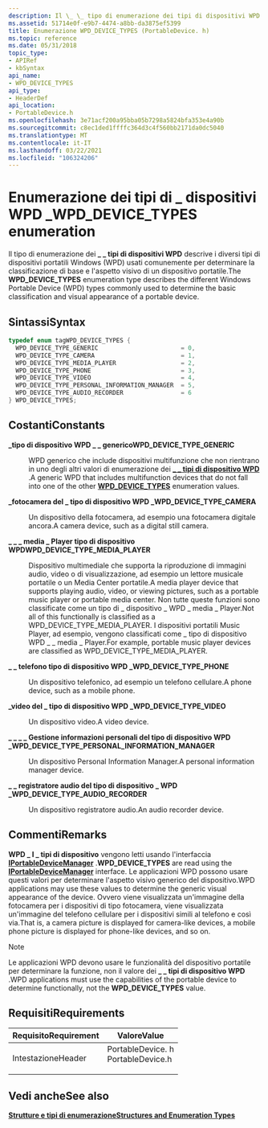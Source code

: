 ```yaml
---
description: Il \_ \_ tipo di enumerazione dei tipi di dispositivi WPD descrive i diversi tipi di dispositivi portatili Windows (WPD) usati comunemente per determinare la classificazione di base e l'aspetto visivo di un dispositivo portatile.
ms.assetid: 51714e0f-e9b7-4474-a8bb-da3875ef5399
title: Enumerazione WPD_DEVICE_TYPES (PortableDevice. h)
ms.topic: reference
ms.date: 05/31/2018
topic_type:
- APIRef
- kbSyntax
api_name:
- WPD_DEVICE_TYPES
api_type:
- HeaderDef
api_location:
- PortableDevice.h
ms.openlocfilehash: 3e71acf200a95bba05b7298a5824bfa353e4a90b
ms.sourcegitcommit: c8ec1ded1ffffc364d3c4f560bb2171da0dc5040
ms.translationtype: MT
ms.contentlocale: it-IT
ms.lasthandoff: 03/22/2021
ms.locfileid: "106324206"
---
```

# <a name="wpd_device_types-enumeration"></a><span data-ttu-id="d0158-103">Enumerazione dei tipi di \_ dispositivi WPD \_</span><span class="sxs-lookup"><span data-stu-id="d0158-103">WPD\_DEVICE\_TYPES enumeration</span></span>

<span data-ttu-id="d0158-104">Il tipo di enumerazione dei **\_ \_ tipi di dispositivi WPD** descrive i diversi tipi di dispositivi portatili Windows (WPD) usati comunemente per determinare la classificazione di base e l'aspetto visivo di un dispositivo portatile.</span><span class="sxs-lookup"><span data-stu-id="d0158-104">The **WPD\_DEVICE\_TYPES** enumeration type describes the different Windows Portable Device (WPD) types commonly used to determine the basic classification and visual appearance of a portable device.</span></span>

## <a name="syntax"></a><span data-ttu-id="d0158-105">Sintassi</span><span class="sxs-lookup"><span data-stu-id="d0158-105">Syntax</span></span>


```C++
typedef enum tagWPD_DEVICE_TYPES { 
  WPD_DEVICE_TYPE_GENERIC                       = 0,
  WPD_DEVICE_TYPE_CAMERA                        = 1,
  WPD_DEVICE_TYPE_MEDIA_PLAYER                  = 2,
  WPD_DEVICE_TYPE_PHONE                         = 3,
  WPD_DEVICE_TYPE_VIDEO                         = 4,
  WPD_DEVICE_TYPE_PERSONAL_INFORMATION_MANAGER  = 5,
  WPD_DEVICE_TYPE_AUDIO_RECORDER                = 6
} WPD_DEVICE_TYPES;
```



## <a name="constants"></a><span data-ttu-id="d0158-106">Costanti</span><span class="sxs-lookup"><span data-stu-id="d0158-106">Constants</span></span>

<dl> <dt>

<span data-ttu-id="d0158-107"><span id="WPD_DEVICE_TYPE_GENERIC"></span><span id="wpd_device_type_generic"></span>**\_tipo di dispositivo WPD \_ \_ generico**</span><span class="sxs-lookup"><span data-stu-id="d0158-107"><span id="WPD_DEVICE_TYPE_GENERIC"></span><span id="wpd_device_type_generic"></span>**WPD\_DEVICE\_TYPE\_GENERIC**</span></span>
</dt> <dd>

<span data-ttu-id="d0158-108">WPD generico che include dispositivi multifunzione che non rientrano in uno degli altri valori di enumerazione dei [**\_ \_ tipi di dispositivo WPD**](wpd-device-types.md) .</span><span class="sxs-lookup"><span data-stu-id="d0158-108">A generic WPD that includes multifunction devices that do not fall into one of the other [**WPD\_DEVICE\_TYPES**](wpd-device-types.md) enumeration values.</span></span>

</dd> <dt>

<span data-ttu-id="d0158-109"><span id="WPD_DEVICE_TYPE_CAMERA"></span><span id="wpd_device_type_camera"></span>**\_fotocamera del \_ tipo di dispositivo WPD \_**</span><span class="sxs-lookup"><span data-stu-id="d0158-109"><span id="WPD_DEVICE_TYPE_CAMERA"></span><span id="wpd_device_type_camera"></span>**WPD\_DEVICE\_TYPE\_CAMERA**</span></span>
</dt> <dd>

<span data-ttu-id="d0158-110">Un dispositivo della fotocamera, ad esempio una fotocamera digitale ancora.</span><span class="sxs-lookup"><span data-stu-id="d0158-110">A camera device, such as a digital still camera.</span></span>

</dd> <dt>

<span data-ttu-id="d0158-111"><span id="WPD_DEVICE_TYPE_MEDIA_PLAYER"></span><span id="wpd_device_type_media_player"></span>**\_ \_ \_ media \_ Player tipo di dispositivo WPD**</span><span class="sxs-lookup"><span data-stu-id="d0158-111"><span id="WPD_DEVICE_TYPE_MEDIA_PLAYER"></span><span id="wpd_device_type_media_player"></span>**WPD\_DEVICE\_TYPE\_MEDIA\_PLAYER**</span></span>
</dt> <dd>

<span data-ttu-id="d0158-112">Dispositivo multimediale che supporta la riproduzione di immagini audio, video o di visualizzazione, ad esempio un lettore musicale portatile o un Media Center portatile.</span><span class="sxs-lookup"><span data-stu-id="d0158-112">A media player device that supports playing audio, video, or viewing pictures, such as a portable music player or portable media center.</span></span> <span data-ttu-id="d0158-113">Non tutte queste funzioni sono classificate come un tipo di \_ dispositivo \_ WPD \_ media \_ Player.</span><span class="sxs-lookup"><span data-stu-id="d0158-113">Not all of this functionally is classified as a WPD\_DEVICE\_TYPE\_MEDIA\_PLAYER.</span></span> <span data-ttu-id="d0158-114">I dispositivi portatili Music Player, ad esempio, vengono classificati come \_ tipo di dispositivo WPD \_ \_ media \_ Player.</span><span class="sxs-lookup"><span data-stu-id="d0158-114">For example, portable music player devices are classified as WPD\_DEVICE\_TYPE\_MEDIA\_PLAYER.</span></span>

</dd> <dt>

<span data-ttu-id="d0158-115"><span id="WPD_DEVICE_TYPE_PHONE"></span><span id="wpd_device_type_phone"></span>**\_ \_ telefono tipo di dispositivo WPD \_**</span><span class="sxs-lookup"><span data-stu-id="d0158-115"><span id="WPD_DEVICE_TYPE_PHONE"></span><span id="wpd_device_type_phone"></span>**WPD\_DEVICE\_TYPE\_PHONE**</span></span>
</dt> <dd>

<span data-ttu-id="d0158-116">Un dispositivo telefonico, ad esempio un telefono cellulare.</span><span class="sxs-lookup"><span data-stu-id="d0158-116">A phone device, such as a mobile phone.</span></span>

</dd> <dt>

<span data-ttu-id="d0158-117"><span id="WPD_DEVICE_TYPE_VIDEO"></span><span id="wpd_device_type_video"></span>**\_video del \_ tipo di dispositivo WPD \_**</span><span class="sxs-lookup"><span data-stu-id="d0158-117"><span id="WPD_DEVICE_TYPE_VIDEO"></span><span id="wpd_device_type_video"></span>**WPD\_DEVICE\_TYPE\_VIDEO**</span></span>
</dt> <dd>

<span data-ttu-id="d0158-118">Un dispositivo video.</span><span class="sxs-lookup"><span data-stu-id="d0158-118">A video device.</span></span>

</dd> <dt>

<span data-ttu-id="d0158-119"><span id="WPD_DEVICE_TYPE_PERSONAL_INFORMATION_MANAGER"></span><span id="wpd_device_type_personal_information_manager"></span>**\_ \_ \_ \_ Gestione informazioni personali del tipo di dispositivo WPD \_**</span><span class="sxs-lookup"><span data-stu-id="d0158-119"><span id="WPD_DEVICE_TYPE_PERSONAL_INFORMATION_MANAGER"></span><span id="wpd_device_type_personal_information_manager"></span>**WPD\_DEVICE\_TYPE\_PERSONAL\_INFORMATION\_MANAGER**</span></span>
</dt> <dd>

<span data-ttu-id="d0158-120">Un dispositivo Personal Information Manager.</span><span class="sxs-lookup"><span data-stu-id="d0158-120">A personal information manager device.</span></span>

</dd> <dt>

<span data-ttu-id="d0158-121"><span id="WPD_DEVICE_TYPE_AUDIO_RECORDER"></span><span id="wpd_device_type_audio_recorder"></span>**\_ \_ registratore audio del tipo di dispositivo \_ WPD \_**</span><span class="sxs-lookup"><span data-stu-id="d0158-121"><span id="WPD_DEVICE_TYPE_AUDIO_RECORDER"></span><span id="wpd_device_type_audio_recorder"></span>**WPD\_DEVICE\_TYPE\_AUDIO\_RECORDER**</span></span>
</dt> <dd>

<span data-ttu-id="d0158-122">Un dispositivo registratore audio.</span><span class="sxs-lookup"><span data-stu-id="d0158-122">An audio recorder device.</span></span>

</dd> </dl>

## <a name="remarks"></a><span data-ttu-id="d0158-123">Commenti</span><span class="sxs-lookup"><span data-stu-id="d0158-123">Remarks</span></span>

<span data-ttu-id="d0158-124">**WPD \_ I \_ tipi di dispositivo** vengono letti usando l'interfaccia [**IPortableDeviceManager**](/windows/desktop/api/PortableDeviceApi/nn-portabledeviceapi-iportabledevicemanager) .</span><span class="sxs-lookup"><span data-stu-id="d0158-124">**WPD\_DEVICE\_TYPES** are read using the [**IPortableDeviceManager**](/windows/desktop/api/PortableDeviceApi/nn-portabledeviceapi-iportabledevicemanager) interface.</span></span> <span data-ttu-id="d0158-125">Le applicazioni WPD possono usare questi valori per determinare l'aspetto visivo generico del dispositivo.</span><span class="sxs-lookup"><span data-stu-id="d0158-125">WPD applications may use these values to determine the generic visual appearance of the device.</span></span> <span data-ttu-id="d0158-126">Ovvero viene visualizzata un'immagine della fotocamera per i dispositivi di tipo fotocamera, viene visualizzata un'immagine del telefono cellulare per i dispositivi simili al telefono e così via.</span><span class="sxs-lookup"><span data-stu-id="d0158-126">That is, a camera picture is displayed for camera-like devices, a mobile phone picture is displayed for phone-like devices, and so on.</span></span>

> [!Note]  
> <span data-ttu-id="d0158-127">Le applicazioni WPD devono usare le funzionalità del dispositivo portatile per determinare la funzione, non il valore dei **\_ \_ tipi di dispositivo WPD** .</span><span class="sxs-lookup"><span data-stu-id="d0158-127">WPD applications must use the capabilities of the portable device to determine functionally, not the **WPD\_DEVICE\_TYPES** value.</span></span>

 

## <a name="requirements"></a><span data-ttu-id="d0158-128">Requisiti</span><span class="sxs-lookup"><span data-stu-id="d0158-128">Requirements</span></span>



| <span data-ttu-id="d0158-129">Requisito</span><span class="sxs-lookup"><span data-stu-id="d0158-129">Requirement</span></span> | <span data-ttu-id="d0158-130">Valore</span><span class="sxs-lookup"><span data-stu-id="d0158-130">Value</span></span> |
|-------------------|---------------------------------------------------------------------------------------------|
| <span data-ttu-id="d0158-131">Intestazione</span><span class="sxs-lookup"><span data-stu-id="d0158-131">Header</span></span><br/> | <dl> <span data-ttu-id="d0158-132"><dt>PortableDevice. h</dt></span><span class="sxs-lookup"><span data-stu-id="d0158-132"><dt>PortableDevice.h</dt></span></span> </dl> |



## <a name="see-also"></a><span data-ttu-id="d0158-133">Vedi anche</span><span class="sxs-lookup"><span data-stu-id="d0158-133">See also</span></span>

<dl> <dt>

[<span data-ttu-id="d0158-134">**Strutture e tipi di enumerazione**</span><span class="sxs-lookup"><span data-stu-id="d0158-134">**Structures and Enumeration Types**</span></span>](structures-and-enumeration-types.md)
</dt> </dl>

 

 




